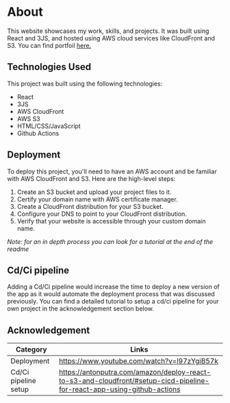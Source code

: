 # About

This website showcases my work, skills, and projects. It was built using React and 3JS, and hosted using AWS cloud services like CloudFront and S3. You can find portfoil [here.](https://www.tjonathan.com/)

## Technologies Used

This project was built using the following technologies:

- React
- 3JS
- AWS CloudFront
- AWS S3
- HTML/CSS/JavaScript
- Github Actions

## Deployment

To deploy this project, you'll need to have an AWS account and be familiar with AWS CloudFront and S3. Here are the high-level steps:

1. Create an S3 bucket and upload your project files to it.
2. Certify your domain name with AWS certificate manager.
3. Create a CloudFront distribution for your S3 bucket.
4. Configure your DNS to point to your CloudFront distribution.
5. Verify that your website is accessible through your custom domain name.

_Note: for an in depth process you can look for a tutorial at the end of the readme_

## Cd/Ci pipeline

Adding a Cd/Ci pipeline would increase the time to deploy a new version of the app as it would automate the deployment process that was discussed previously. You can find a detailed tutorial to setup a cd/ci pipeline for your own project in the acknowledgement section below.

## Acknowledgement

| Category             | Links                                                                                                                   |
| -------------------- | ----------------------------------------------------------------------------------------------------------------------- |
| Deployment           | https://www.youtube.com/watch?v=l97zYgiB57k                                                                             |
| Cd/Ci pipeline setup | https://antonputra.com/amazon/deploy-react-to-s3-and-cloudfront/#setup-cicd-pipeline-for-react-app-using-github-actions |
